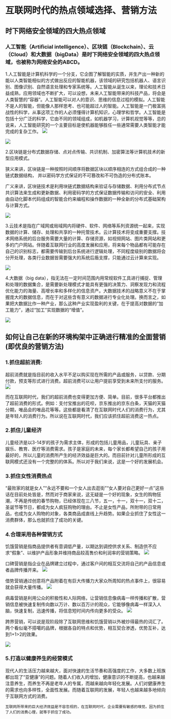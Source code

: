 # 互联网时代的热点领域选择、营销方法

## 时下网络安全领域的四大热点领域

### 人工智能（Artificial intelligence）、区块链（Blockchain）、云（Cloud）和大数据（bigData）是时下网络安全领域的四大热点领域，也被称为网络安全的ABCD。

1.人工智能是计算机科学的一个分支，它企图了解智能的实质，并生产出一种新的能以人类智能相似的方式做出反应的智能机器，该领域的研究包括机器人、语言识别、图像识别、自然语言处理和专家系统等。人工智能从诞生以来，理论和技术日益成熟，应用领域也不断扩大，可以设想，未来人工智能带来的科技产品，将会是人类智慧的“容器”。人工智能可以对人的意识、思维的信息过程的模拟。人工智能不是人的智能，但能像人那样思考、也可能超过人的智能。人工智能是一门极富挑战性的科学，从事这项工作的人必须懂得计算机知识，心理学和哲学。人工智能是包括十分广泛的科学，它由不同的领域组成，如机器学习，计算机视觉等等，总的说来，人工智能研究的一个主要目标是使机器能够胜任一些通常需要人类智能才能完成的复杂工作。
![](images//region1.png)

![](images//region2.png)

2.区块链是分布式数据存储、点对点传输、共识机制、加密算法等计算机技术的新型应用模式。

狭义来讲，区块链是一种按照时间顺序将数据区块以顺序相连的方式组合成的一种链式数据结构， 并以密码学方式保证的不可篡改和不可伪造的分布式账本。

广义来讲，区块链技术是利用块链式数据结构来验证与存储数据、利用分布式节点共识算法来生成和更新数据、利用密码学的方式保证数据传输和访问的安全、利用由自动化脚本代码组成的智能合约来编程和操作数据的一种全新的分布式基础架构与计算方式。

![](images//region3.jpg)

3.云技术是指在广域网或局域网内将硬件、软件、网络等系列资源统一起来，实现数据的计算、储存、处理和共享的一种托管技术。云计算技术将变成重要支撑。技术网络系统的后台服务需要大量的计算、存储资源，如视频网站、图片类网站和更多的门户网站。伴随着互联网行业的高度发展和应用，将来每个物品都有可能存在自己的识别标志，都需要传输到后台系统进行逻辑处理，不同程度级别的数据将会分开处理，各类行业数据皆需要强大的系统后盾支撑，只能通过云计算来实现。

![](images//region4.jpg)

4.大数据（big data），指无法在一定时间范围内用常规软件工具进行捕捉、管理和处理的数据集合，是需要新处理模式才能具有更强的决策力、洞察发现力和流程优化能力的海量、高增长率和多样化的信息资产。大数据技术的战略意义不在于掌握庞大的数据信息，而在于对这些含有意义的数据进行专业化处理。换而言之，如果把大数据比作一种产业，那么这种产业实现盈利的关键，在于提高对数据的“加工能力”，通过“加工”实现数据的“增值”。

![](images//region5.jpg)

## 如何让自己在新的环境构架中正确进行精准的全面营销(即优良的营销方法)

### 1.抓住超前消费:

超前消费就是指目前的收入水平不足以购买现在所需的产品或服务，以贷款、分期付款，预支等形式进行消费。超前消费可以让用户提前享受到未来所支付的服务。
![](images//way6.jpg)

而在互联网时代，我们的超前消费也变得更加方便、简单。目前，很多平台都推出了超前消费的形式。例如：支付宝推出的花呗，京东推出的京东白条，天猫的天猫分期，唯品会的唯品花等等。这些都是看清了在互联网时代人们的消费行为，尤其是年轻人的消费行为。所以说在互联网时代，我们应该抓住超前消费这一热点。

### 2.抓住儿童经济

儿童经济是以3-14岁的孩子为需求主体，形成的包括儿童用品，儿童玩具、亲子娱乐、教育、医疗等消费需求。孩子是家庭的未来，每个家长都希望自己的孩子用最好的，所以儿童的消费所产生的经济效益是巨大的。而目前针对儿童所形成的互联网模式还没有一个完整的的体系。所以对于我们来说，这是一个好的发展机会。


### 3.抓住女性消费热点

“最败家的就是女人”“永远不要和一个女人出去逛街”“女人要对自己更好一点”这些话在目前处处皆是，然而对于商家来说，这无疑是一个好的现象，女生的购物狂潮，不再是传统的春节购物，已经体现在三八节，五一，十一，双十一，双十二，圣诞节等节日，都成为女人疯狂购物的理由。不止是女性产品，所附带的日常用品，也成为女人购物的对象，各类商品成直线上升趋势。如果企业抓住了女性这一消费群体，那么也就抓住了成功的关键。

### 4.合理采用各种营销方式

饥饿营销是指商品提供者有意调低产量，以期达到调控供求关系、制造供不应求“假象”、以维护产品形象并维持商品较高售价和利润率的营销策略。
![](images//way1.jpg)

口碑营销是指企业在品牌建立过程中，通过客户间的相互交流将自己的产品信息或者品牌传播开来。
![](images//way2.jpg)

借势营销通过创意将产品附着在有巨大传播力大家众所周知的热点事件上，很容易就会获得大量传播。
![](images//way3.jpg)

病毒营销是利用公众的积极性和人际网络，让营销信息像病毒一样传播和扩散，营销信息被快速复制传向数以万计、数以百万计的观众，它能够像病毒一样深入人脑，快速复制，迅速传播，将信息短时间内传向更多的受众。
![](images//way4.jpg)

跨界营销，可以说是现阶段除了互联网思维和饥饿营销以外被炒得最热的词汇了。两个看似毫不搭噶的品牌，根据各自的特点和优势，相互契合渗透，优势互补，达到1+1>2的效果。

![](images//way5.jpg)

### 5.打造以健康养生的经营模式

现代人的生活压力越来越大，面对快速的生活节奏和高强度的工作，大多数上班族都出现了“亚健康”的问题。随着人们收入的增加，健康意识的不断提高，也越来越注意养生，而养生不再是老年人的专属，而越来越向年轻化发展。人们对健康养生的需求也向多样性，全面性发展。而随着互联网的发展，年轻人也越来越多地倾向于互联网方式的消费。




~~~
互联网所带来的巨大经济效益是不容忽视的，在互联网时代，企业需要有敏感的嗅觉。因为抓住了人们的消费心理，就等于抓住了成功。
~~~


